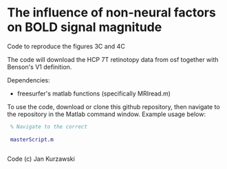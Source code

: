 # The influence of non-neural factors on BOLD signal magnitude
Code to reproduce the figures 3C and 4C 

The code will download the HCP 7T retinotopy data from osf together with Benson's V1 definition.

Dependencies:
* freesurfer's matlab functions (specifically MRIread.m)

To use the code, download or clone this github repository, then navigate to the repository in the Matlab command window.
Example usage below:

``` Matlab
 % Navigate to the correct
 
 masterScript.m
 
``` 
 
 
Code (c) Jan Kurzawski

